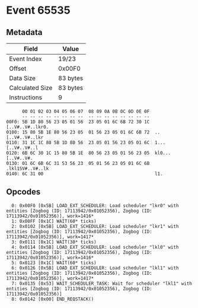 # Event 65535

## Metadata

| Field           | Value    |
|-----------------|----------|
| Event Index     | 19/23    |
| Offset          | 0x00F0   |
| Data Size       | 83 bytes |
| Calculated Size | 83 bytes |
| Instructions    | 9        |

```
      00 01 02 03 04 05 06 07  08 09 0A 0B 0C 0D 0E 0F
      -- -- -- -- -- -- -- --  -- -- -- -- -- -- -- --
00F0: 5B 1D 80 56 23 05 01 56  23 05 01 6C 6B 72 30 1C  [..V#..V#..lkr0.
0100: 15 80 5B 1E 80 56 23 05  01 56 23 05 01 6C 6B 72  ..[..V#..V#..lkr
0110: 31 1C 1C 80 5B 1D 80 56  23 05 01 56 23 05 01 6C  1...[..V#..V#..l
0120: 6B 6C 30 1C 15 80 5B 1E  80 56 23 05 01 56 23 05  kl0...[..V#..V#.
0130: 01 6C 6B 6C 31 53 56 23  05 01 56 23 05 01 6C 6B  .lkl1SV#..V#..lk
0140: 6C 31 00                                          l1.             
```

## Opcodes

```
  0: 0x00F0 [0x5B] LOAD_EXT_SCHEDULER: Load scheduler "lkr0" with entities [Zogbog (ID: 17113942/0x01052356), Zogbog (ID: 17113942/0x01052356)], work=1416*
  1: 0x00FF [0x1C] WAIT(60* ticks)
  2: 0x0102 [0x5B] LOAD_EXT_SCHEDULER: Load scheduler "lkr1" with entities [Zogbog (ID: 17113942/0x01052356), Zogbog (ID: 17113942/0x01052356)], work=1417*
  3: 0x0111 [0x1C] WAIT(30* ticks)
  4: 0x0114 [0x5B] LOAD_EXT_SCHEDULER: Load scheduler "lkl0" with entities [Zogbog (ID: 17113942/0x01052356), Zogbog (ID: 17113942/0x01052356)], work=1416*
  5: 0x0123 [0x1C] WAIT(60* ticks)
  6: 0x0126 [0x5B] LOAD_EXT_SCHEDULER: Load scheduler "lkl1" with entities [Zogbog (ID: 17113942/0x01052356), Zogbog (ID: 17113942/0x01052356)], work=1417*
  7: 0x0135 [0x53] WAIT_SCHEDULER_TASK: Wait for scheduler "lkl1" with entities [Zogbog (ID: 17113942/0x01052356), Zogbog (ID: 17113942/0x01052356)]
  8: 0x0142 [0x00] END_REQSTACK()
```
